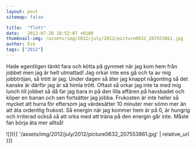 ```yaml
---
layout: post
sitemap: false

title:  "Tlött"
date:   2012-07-20 18:52:07 +0100
thumbnail-img: /assets/img/2012/july/2012/picture0632_207553861.jpg
author: Eva
tags: ["2012"]
---
```


Hade egentligen tänkt fara och kötta på gymmet när jag kom hem från jobbet men jag är helt utmattad! Jag orkar inte ens gå och ta av mig jobbtröjan, så trött är jag. Under dagen så äter jag knappt någonting så det kanske är därför jag är så himla trött. Oftast så orkar jag inte ta med mig lunch till jobbet så då far jag bara in på den lilla affären på havsbadet och köper en banan och sen fortsätter jag jobba. Frukosten är inte heller så mycket att hurra för eftersom jag värdesätter 10 minuter mer sömn mer än att äta ordentlig frukost. Så energin när jag kommer hem är på 0, är hungrig och irriterad också så att orka med att träna på den energin går inte. Måste fan börja äta mer alltså!

![]({{ '/assets/img/2012/july/2012/picture0632_207553861.jpg'  | relative_url }})

